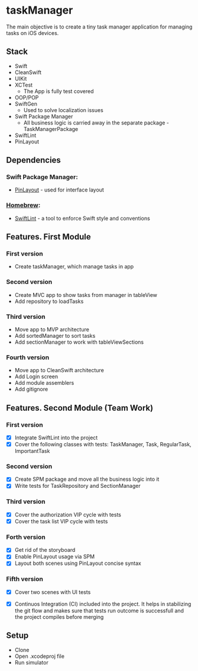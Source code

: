 # taskManager

The main objective is to create a tiny task manager application for managing tasks on iOS devices.

## Stack
- Swift
- CleanSwift
- UIKit
- XCTest
	- The App is fully test covered
- OOP/POP
- SwiftGen
	-  Used to solve localization issues
- Swift Package Manager
	- All business logic is carried away in the separate package - TaskManagerPackage
- SwiftLint
- PinLayout

## Dependencies
### Swift Package Manager:
- [PinLayout](https://github.com/layoutBox/PinLayout) - used for interface layout
### [Homebrew](https://brew.sh/):
- [SwiftLint](https://github.com/realm/SwiftLint) - a tool to enforce Swift style and conventions

## Features. First  Module
### First version
* Create taskManager, which manage tasks in app
### Second version
* Create MVC app to show tasks from manager in tableView
* Add repository to loadTasks
### Third version
* Move app to MVP architecture
* Add sortedManager to sort tasks
* Add sectionManager to work with tableViewSections
### Fourth version
* Move app to CleanSwift architecture
* Add Login screen
* Add module assemblers
* Add gitignore

## Features. Second  Module (Team Work)
### First version
- [x] Integrate SwiftLint into the project
- [x] Cover the following classes with tests: TaskManager, Task, RegularTask, ImportantTask
### Second version
- [x] Create SPM package and move all the business logic into it
- [x] Write tests for TaskRepository and SectionManager
### Third version
- [x] Cover the authorization VIP cycle with tests
- [x] Cover the task list VIP cycle with tests
### Forth version
- [x] Get rid of the storyboard
- [x] Enable PinLayout usage via SPM
- [x] Layout both scenes using PinLayout concise syntax
### Fifth version
- [x] Cover two scenes with UI tests
- [x] Continuos Integration (CI) included into the project. It helps in stabilizing the git flow and makes sure that tests run outcome is successfull and the project compiles before merging


## Setup
* Clone
* Open .xcodeproj file
* Run simulator
